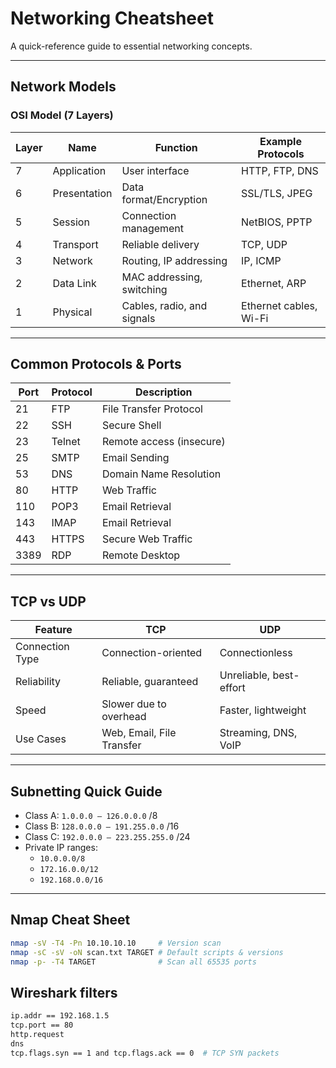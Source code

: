 #  Networking Cheatsheet

A quick-reference guide to essential networking concepts.

---

##  Network Models

### OSI Model (7 Layers)
| Layer | Name             | Function                         | Example Protocols      |
|-------|------------------|----------------------------------|------------------------|
| 7     | Application      | User interface                   | HTTP, FTP, DNS         |
| 6     | Presentation     | Data format/Encryption           | SSL/TLS, JPEG          |
| 5     | Session          | Connection management            | NetBIOS, PPTP          |
| 4     | Transport        | Reliable delivery                | TCP, UDP               |
| 3     | Network          | Routing, IP addressing           | IP, ICMP               |
| 2     | Data Link        | MAC addressing, switching        | Ethernet, ARP          |
| 1     | Physical         | Cables, radio, and signals       | Ethernet cables, Wi-Fi |

---

##  Common Protocols & Ports

| Port | Protocol | Description            |
|------|----------|------------------------|
| 21   | FTP      | File Transfer Protocol |
| 22   | SSH      | Secure Shell           |
| 23   | Telnet   | Remote access (insecure)|
| 25   | SMTP     | Email Sending          |
| 53   | DNS      | Domain Name Resolution |
| 80   | HTTP     | Web Traffic            |
| 110  | POP3     | Email Retrieval        |
| 143  | IMAP     | Email Retrieval        |
| 443  | HTTPS    | Secure Web Traffic     |
| 3389 | RDP      | Remote Desktop         |

---

##  TCP vs UDP

| Feature             | TCP                         | UDP                        |
|---------------------|-----------------------------|----------------------------|
| Connection Type     | Connection-oriented         | Connectionless             |
| Reliability         | Reliable, guaranteed        | Unreliable, best-effort    |
| Speed               | Slower due to overhead      | Faster, lightweight        |
| Use Cases           | Web, Email, File Transfer   | Streaming, DNS, VoIP       |

---

##  Subnetting Quick Guide

- Class A: `1.0.0.0 – 126.0.0.0` /8  
- Class B: `128.0.0.0 – 191.255.0.0` /16  
- Class C: `192.0.0.0 – 223.255.255.0` /24  
- Private IP ranges:
  - `10.0.0.0/8`
  - `172.16.0.0/12`
  - `192.168.0.0/16`

---

##  Nmap Cheat Sheet

```bash
nmap -sV -T4 -Pn 10.10.10.10     # Version scan
nmap -sC -sV -oN scan.txt TARGET # Default scripts & versions
nmap -p- -T4 TARGET              # Scan all 65535 ports
```
## Wireshark filters
```bash
ip.addr == 192.168.1.5
tcp.port == 80
http.request
dns
tcp.flags.syn == 1 and tcp.flags.ack == 0  # TCP SYN packets
